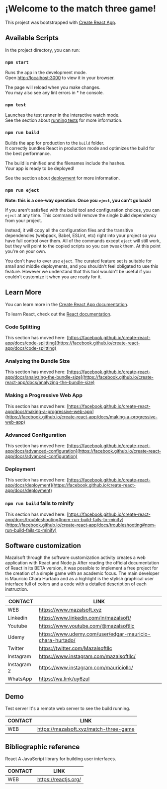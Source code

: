 # ¡Welcome to the match three game!

This project was bootstrapped with [Create React App](https://github.com/facebook/create-react-app).

## Available Scripts

In the project directory, you can run:

### `npm start`

Runs the app in the development mode.\
Open [http://localhost:3000](http://localhost:3000) to view it in your browser.

The page will reload when you make changes.\
You may also see any lint errors in 
*
he console.

### `npm test`

Launches the test runner in the interactive watch mode.\
See the section about [running tests](https://facebook.github.io/create-react-app/docs/running-tests) for more information.

### `npm run build`

Builds the app for production to the `build` folder.\
It correctly bundles React in production mode and optimizes the build for the best performance.

The build is minified and the filenames include the hashes.\
Your app is ready to be deployed!

See the section about [deployment](https://facebook.github.io/create-react-app/docs/deployment) for more information.

### `npm run eject`

**Note: this is a one-way operation. Once you `eject`, you can't go back!**

If you aren't satisfied with the build tool and configuration choices, you can `eject` at any time. This command will remove the single build dependency from your project.

Instead, it will copy all the configuration files and the transitive dependencies (webpack, Babel, ESLint, etc) right into your project so you have full control over them. All of the commands except `eject` will still work, but they will point to the copied scripts so you can tweak them. At this point you're on your own.

You don't have to ever use `eject`. The curated feature set is suitable for small and middle deployments, and you shouldn't feel obligated to use this feature. However we understand that this tool wouldn't be useful if you couldn't customize it when you are ready for it.

## Learn More

You can learn more in the [Create React App documentation](https://facebook.github.io/create-react-app/docs/getting-started).

To learn React, check out the [React documentation](https://reactjs.org/).

### Code Splitting

This section has moved here: [https://facebook.github.io/create-react-app/docs/code-splitting](https://facebook.github.io/create-react-app/docs/code-splitting)

### Analyzing the Bundle Size

This section has moved here: [https://facebook.github.io/create-react-app/docs/analyzing-the-bundle-size](https://facebook.github.io/create-react-app/docs/analyzing-the-bundle-size)

### Making a Progressive Web App

This section has moved here: [https://facebook.github.io/create-react-app/docs/making-a-progressive-web-app](https://facebook.github.io/create-react-app/docs/making-a-progressive-web-app)

### Advanced Configuration

This section has moved here: [https://facebook.github.io/create-react-app/docs/advanced-configuration](https://facebook.github.io/create-react-app/docs/advanced-configuration)

### Deployment

This section has moved here: [https://facebook.github.io/create-react-app/docs/deployment](https://facebook.github.io/create-react-app/docs/deployment)

### `npm run build` fails to minify

This section has moved here: [https://facebook.github.io/create-react-app/docs/troubleshooting#npm-run-build-fails-to-minify](https://facebook.github.io/create-react-app/docs/troubleshooting#npm-run-build-fails-to-minify)

## Software customization

Mazalsoft through the software customization activity creates a web application with React and Node.js
After reading the official documentation of React in its BETA version, it was possible to implement a free project for the creation of a simple game with an academic focus. The main developer is Mauricio Chara Hurtado and as a highlight is the stylish graphical user interface full of colors and a code with a detailed description of each instruction.

| CONTACT | LINK |
| ------ | ------ |
| WEB | https://www.mazalsoft.xyz |
| Linkedin | https://www.linkedin.com/in/mazalsoft/ |
| Youtube | https://www.youtube.com/@mazalsoftllc |
| Udemy | https://www.udemy.com/user/edgar-mauricio-chara-hurtado/ |
| Twitter | https://twitter.com/Mazalsoftllc |
| Instagram | https://www.instagram.com/mazalsoftllc/ |
| Instagram 2 | https://www.instagram.com/mauriciollc/ |
| WhatsApp | https://wa.link/uy6zul |

## Demo

Test server
It's a remote web server to see the build running.

| CONTACT | LINK |
| ------ | ------ |
| WEB | https://mazalsoft.xyz/match-three-game |

## Bibliographic reference

React
A JavaScript library for building user interfaces.

| CONTACT | LINK |
| ------ | ------ |
| WEB | https://reactjs.org/ |
